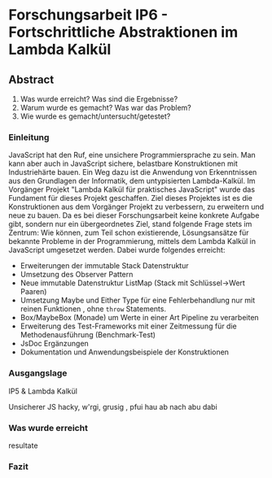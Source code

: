 # Forschungsarbeit IP6 - Fortschrittliche Abstraktionen im Lambda Kalkül

## Abstract

1. Was wurde erreicht? Was sind die Ergebnisse?
2. Warum wurde es gemacht? Was war das Problem?
3. Wie wurde es gemacht/untersucht/getestet?

### Einleitung

JavaScript hat den Ruf, eine unsichere Programmiersprache zu sein. Man kann aber auch in JavaScript sichere, belastbare Konstruktionen mit Industriehärte bauen. Ein Weg dazu ist die Anwendung von Erkenntnissen aus den Grundlagen der Informatik, dem untypisierten Lambda-Kalkül. Im Vorgänger Projekt "Lambda Kalkül für praktisches JavaScript" wurde das Fundament für dieses Projekt geschaffen. Ziel dieses Projektes ist es die Konstruktionen aus dem Vorgänger Projekt zu verbessern, zu erweitern und neue zu bauen. Da es bei dieser Forschungsarbeit keine konkrete Aufgabe gibt, sondern nur ein übergeordnetes Ziel, stand folgende Frage stets im Zentrum: Wie können, zum Teil schon existierende, Lösungsansätze für bekannte Probleme in der Programmierung, mittels dem Lambda Kalkül in JavaScript umgesetzet werden. Dabei wurde folgendes erreicht:

* Erweiterungen der immutable Stack Datenstruktur
* Umsetzung des Observer Pattern
* Neue immutable Datenstruktur ListMap \(Stack mit Schlüssel-&gt;Wert Paaren\)
* Umsetzung Maybe und Either Type für eine Fehlerbehandlung nur mit reinen Funktionen , ohne `throw` Statements.
* Box/MaybeBox \(Monade\) um Werte in einer Art Pipeline zu verarbeiten
* Erweiterung des Test-Frameworks mit einer Zeitmessung für die Methodenausführung \(Benchmark-Test\)
* JsDoc Ergänzungen
* Dokumentation und Anwendungsbeispiele der Konstruktionen

### Ausgangslage

IP5 & Lambda Kalkül

Unsicherer JS hacky, w'rgi, grusig , pfui hau ab nach abu dabi

### Was wurde erreicht

resultate



### Fazit



